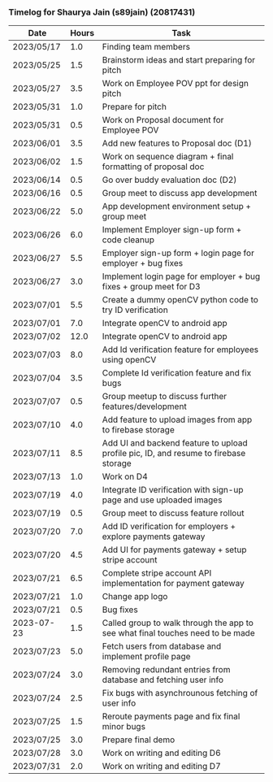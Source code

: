 ### Timelog for Shaurya Jain (s89jain) (20817431)

|   Date   | Hours | Task |
|----------|-------|------|
|2023/05/17|  1.0  | Finding team members |
|2023/05/25|  1.5  | Brainstorm ideas and start preparing for pitch |
|2023/05/27|  3.5  | Work on Employee POV ppt for design pitch |
|2023/05/31|  1.0  | Prepare for pitch |
|2023/05/31|  0.5  | Work on Proposal document for Employee POV |
|2023/06/01|  3.5  | Add new features to Proposal doc (D1) |
|2023/06/02|  1.5  | Work on sequence diagram + final formatting of proposal doc |
|2023/06/14|  0.5  | Go over buddy evaluation doc (D2) |
|2023/06/16|  0.5  | Group meet to discuss app development |
|2023/06/22|  5.0  | App development environment setup + group meet |
|2023/06/26|  6.0  | Implement Employer sign-up form + code cleanup |
|2023/06/27|  5.5  | Employer sign-up form + login page for employer + bug fixes |
|2023/06/27|  3.0  | Implement login page for employer + bug fixes + group meet for D3 |
|2023/07/01|  5.5  | Create a dummy openCV python code to try ID verification |
|2023/07/01|  7.0  | Integrate openCV to android app |
|2023/07/02|  12.0 | Integrate openCV to android app |
|2023/07/03|  8.0  | Add Id verification feature for employees using openCV |
|2023/07/04|  3.5  | Complete Id verification feature and fix bugs |
|2023/07/07|  0.5  | Group meetup to discuss further features/development |
|2023/07/10|  4.0  | Add feature to upload images from app to firebase storage |
|2023/07/11|  8.5  | Add UI and backend feature to upload profile pic, ID, and resume to firebase storage |
|2023/07/13|  1.0  | Work on D4 |
|2023/07/19|  4.0  | Integrate ID verification with sign-up page and use uploaded images |
|2023/07/19|  0.5  | Group meet to discuss feature rollout |
|2023/07/20|  7.0  | Add ID verification for employers + explore payments gateway |
|2023/07/20|  4.5  | Add UI for payments gateway + setup stripe account |
|2023/07/21|  6.5  | Complete stripe account API implementation for payment gateway |
|2023/07/21|  1.0  | Change app logo |
|2023/07/21|  0.5  | Bug fixes |
|2023-07-23|  1.5  | Called group to walk through the app to see what final touches need to be made |
|2023/07/23|  5.0  | Fetch users from database and implement profile page |
|2023/07/24|  3.0  | Removing redundant entries from database and fetching user info |
|2023/07/24|  2.5  | Fix bugs with asynchrounous fetching of user info |
|2023/07/25|  1.5  | Reroute payments page and fix final minor bugs |
|2023/07/25|  3.0  | Prepare final demo |
|2023/07/28|  3.0  | Work on writing and editing D6 |
|2023/07/31|  2.0  | Work on writing and editing D7 |